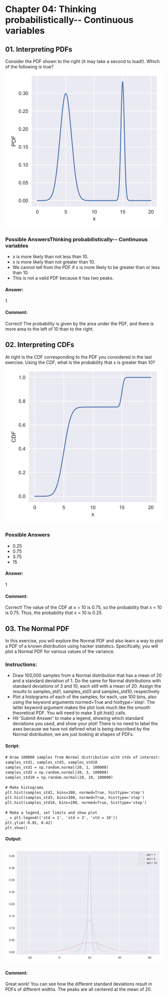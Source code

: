# Chapter 04: Thinking probabilistically-- Continuous variables

## 01. Interpreting PDFs
Consider the PDF shown to the right (it may take a second to load!). Which of the following is true?
![Alt text](./pdf.svg)

### Possible AnswersThinking probabilistically-- Continuous variables
* x is more likely than not less than 10.
* x is more likely than not greater than 10.
* We cannot tell from the PDF if x is more likely to be greater than or less than 10.
* This is not a valid PDF because it has two peaks.

#### Answer:
1

#### Comment:
Correct! The probability is given by the area under the PDF, and there is more area to the left of 10 than to the right.

## 02. Interpreting CDFs
At right is the CDF corresponding to the PDF you considered in the last exercise. Using the CDF, what is the probability that x is greater than 10?
![Alt text](./cdf.svg)

### Possible Answers
* 0.25
* 0.75
* 3.75
* 15

#### Answer:
1

#### Comment:
Correct! The value of the CDF at x = 10 is 0.75, so the probability that x < 10 is 0.75. Thus, the probability that x > 10 is 0.25.

## 03. The Normal PDF
In this exercise, you will explore the Normal PDF and also learn a way to plot a PDF of a known distribution using hacker statistics. Specifically, you will plot a Normal PDF for various values of the variance.

### Instructions:
* Draw 100,000 samples from a Normal distribution that has a mean of 20 and a standard deviation of 1. Do the same for Normal distributions with standard deviations of 3 and 10, each still with a mean of 20. Assign the results to samples_std1, samples_std3 and samples_std10, respectively.
* Plot a histograms of each of the samples; for each, use 100 bins, also using the keyword arguments normed=True and histtype='step'. The latter keyword argument makes the plot look much like the smooth theoretical PDF. You will need to make 3 plt.hist() calls.
* Hit 'Submit Answer' to make a legend, showing which standard deviations you used, and show your plot! There is no need to label the axes because we have not defined what is being described by the Normal distribution; we are just looking at shapes of PDFs.

#### Script:
```
# Draw 100000 samples from Normal distribution with stds of interest: samples_std1, samples_std3, samples_std10
samples_std1 = np.random.normal(20, 1, 100000)
samples_std3 = np.random.normal(20, 3, 100000)
samples_std10 = np.random.normal(20, 10, 100000)

# Make histograms
plt.hist(samples_std1, bins=100, normed=True, histtype='step')
plt.hist(samples_std3, bins=100, normed=True, histtype='step')
plt.hist(samples_std10, bins=100, normed=True, histtype='step')

# Make a legend, set limits and show plot
_ = plt.legend(('std = 1', 'std = 3', 'std = 10'))
plt.ylim(-0.01, 0.42)
plt.show()

```
#### Output:
![Alt text](./hist_normal.svg)

#### Comment:
Great work! You can see how the different standard deviations result in PDFs of different widths. The peaks are all centered at the mean of 20.
